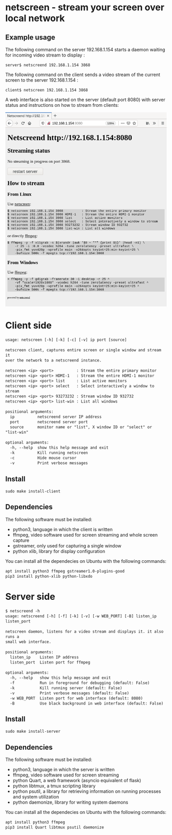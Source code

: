 # netscreen - stream your screen over local network

## Example usage

The following command on the server 192.168.1.154 starts a daemon waiting for incoming video stream to display :

```
server$ netscreend 192.168.1.154 3868
```

The following command on the client sends a video stream of the current screen to the server 192.168.1.154 :
```
client$ netscreen 192.168.1.154 3868
```

A web interface is also started on the server (default port 8080) with server status and instructions on how to stream from clients:

![netscreend web server](/demo/netscreend_web.png?raw=true "netscreend web server")

# Client side

```
usage: netscreen [-h] [-k] [-c] [-v] ip port [source]

netscreen client, captures entire screen or single window and stream it
over the network to a netscreend instance.

netscreen <ip> <port>          : Stream the entire primary monitor
netscreen <ip> <port> HDMI-1   : Stream the entire HDMI-1 monitor
netscreen <ip> <port> list     : List active monitors
netscreen <ip> <port> select   : Select interactively a window to stream
netscreen <ip> <port> 93273232 : Stream window ID 932732
netscreen <ip> <port> list-win : List all windows

positional arguments:
  ip          netscreend server IP address
  port        netscreend server port
  source      monitor name or "list", X window ID or "select" or "list-win"

optional arguments:
  -h, --help  show this help message and exit
  -k          Kill running netscreen
  -c          Hide mouse cursor
  -v          Print verbose messages
```

## Install

```
sudo make install-client
```

## Dependencies

The following software must be installed:
* python3, language in which the client is written
* ffmpeg, video software used for screen streaming and whole screen capture
* gstreamer, only used for capturing a single window
* python xlib, library for display configuration

You can install all the dependecies on Ubuntu with the following commands:
```
apt install python3 ffmpeg gstreamer1.0-plugins-good
pip3 install python-xlib python-libxdo
```

# Server side

```
$ netscreend -h
usage: netscreend [-h] [-f] [-k] [-v] [-w WEB_PORT] [-B] listen_ip listen_port

netscreen daemon, listens for a video stream and displays it. it also runs a
small web interface.

positional arguments:
  listen_ip    Listen IP address
  listen_port  Listen port for ffmpeg

optional arguments:
  -h, --help   show this help message and exit
  -f           Run in foreground for debugging (default: False)
  -k           Kill running server (default: False)
  -v           Print verbose messages (default: False)
  -w WEB_PORT  Listen port for web interface (default: 8080)
  -B           Use black background in web interface (default: False)
```

## Install

```
sudo make install-server
```

## Dependencies

The following software must be installed:
* python3, language in which the server is written
* ffmpeg, video software used for screen streaming
* python Quart, a web framework (asyncio equivalent of flask)
* python libtmux, a tmux scripting library
* python psutil, a library for retrieving information on running processes and system utilization
* python daemonize, library for writing system daemons

You can install all the dependecies on Ubuntu with the following commands:
```
apt install python3 ffmpeg
pip3 install Quart libtmux psutil daemonize
```
